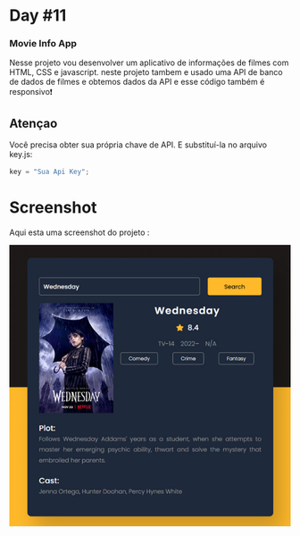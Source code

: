 # Day #11

### Movie Info App
Nesse projeto vou desenvolver um aplicativo de informações de filmes com HTML, CSS e javascript. neste projeto tambem e usado uma API de banco de dados de filmes e obtemos dados da API e esse código também é responsivo❗️

## Atençao
Você precisa obter sua própria chave de API. E substituí-la no arquivo key.js:

```javascript
key = "Sua Api Key";
```


# Screenshot
Aqui esta uma screenshot do projeto :

![screenshot](screenshot.jpg)
